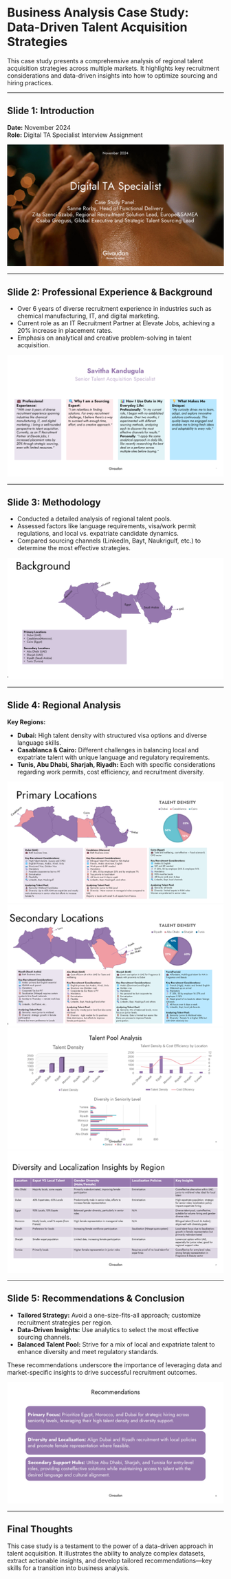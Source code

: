 # Business Analysis Case Study: Data-Driven Talent Acquisition Strategies

This case study presents a comprehensive analysis of regional talent acquisition strategies across multiple markets. It highlights key recruitment considerations and data-driven insights into how to optimize sourcing and hiring practices.

---

## Slide 1: Introduction

**Date:** November 2024  
**Role:** Digital TA Specialist Interview Assignment

![Slide 1: Introduction](Slide1.png)

---

## Slide 2: Professional Experience & Background

- Over 6 years of diverse recruitment experience in industries such as chemical manufacturing, IT, and digital marketing.
- Current role as an IT Recruitment Partner at Elevate Jobs, achieving a 20% increase in placement rates.
- Emphasis on analytical and creative problem-solving in talent acquisition.

![Slide 2: Professional Experience](Slide2.png)

---

## Slide 3: Methodology

- Conducted a detailed analysis of regional talent pools.
- Assessed factors like language requirements, visa/work permit regulations, and local vs. expatriate candidate dynamics.
- Compared sourcing channels (LinkedIn, Bayt, Naukrigulf, etc.) to determine the most effective strategies.

![Slide 3: Methodology](Slide3.png)

---

## Slide 4: Regional Analysis

**Key Regions:**
- **Dubai:** High talent density with structured visa options and diverse language skills.
- **Casablanca & Cairo:** Different challenges in balancing local and expatriate talent with unique language and regulatory requirements.
- **Tunis, Abu Dhabi, Sharjah, Riyadh:** Each with specific considerations regarding work permits, cost efficiency, and recruitment diversity.

![Slide 4: Regional Analysis](Slide4.png)
![Slide 5: Regional Analysis](Slide5.png)
![Slide 6: Regional Analysis](Slide6.png)
![Slide 7: Regional Analysis](Slide7.png)

---

## Slide 5: Recommendations & Conclusion

- **Tailored Strategy:** Avoid a one-size-fits-all approach; customize recruitment strategies per region.
- **Data-Driven Insights:** Use analytics to select the most effective sourcing channels.
- **Balanced Talent Pool:** Strive for a mix of local and expatriate talent to enhance diversity and meet regulatory standards.

These recommendations underscore the importance of leveraging data and market-specific insights to drive successful recruitment outcomes.

![Slide 8: Recommendations](Slide8.png)

---

## Final Thoughts

This case study is a testament to the power of a data-driven approach in talent acquisition. It illustrates the ability to analyze complex datasets, extract actionable insights, and develop tailored recommendations—key skills for a transition into business analysis.

